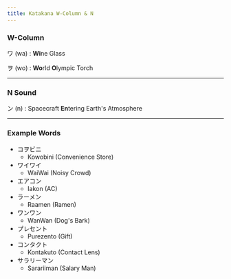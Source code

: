 ```yaml
---
title: Katakana W-Column & N
---
```


### W-Column

ワ (wa) : **Wi**ne Glass

ヲ (wo) : **Wo**rld **O**lympic Torch

---

### N Sound

ン (n) : Spacecraft **En**tering Earth's Atmosphere

---

### Example Words

* コヲビニ
	* Kowobini (Convenience Store)
* ワイワイ
	* WaiWai (Noisy Crowd)
* エアコン
	* Iakon (AC)
* ラーメン
	* Raamen (Ramen)
* ワンワン
	* WanWan (Dog's Bark)
* プレセント
	* Purezento (Gift)
* コンタクト
	* Kontakuto (Contact Lens)
* サラリーマン
	* Sarariiman (Salary Man)